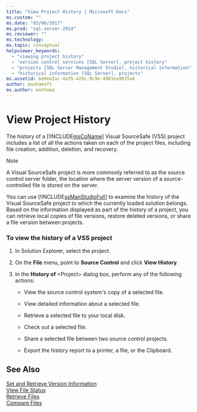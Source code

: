 ```yaml
---
title: "View Project History | Microsoft Docs"
ms.custom: ""
ms.date: "03/06/2017"
ms.prod: "sql-server-2014"
ms.reviewer: ""
ms.technology:
ms.topic: conceptual
helpviewer_keywords: 
  - "viewing project history"
  - "version control services [SQL Server], project history"
  - "projects [SQL Server Management Studio], historical information"
  - "historical information [SQL Server], projects"
ms.assetid: be0ea2ac-4a35-429c-9c9e-4001ea9035a4
author: mashamsft
ms.author: mathoma
---
```

# View Project History
  The history of a [!INCLUDE[msCoName](../includes/msconame-md.md)] Visual SourceSafe (VSS) project includes a list of all the actions taken on each of the project files, including file creation, addition, deletion, and recovery.  
  
> [!NOTE]  
>  A Visual SourceSafe project is more commonly referred to as the source control server folder, the location where the server version of a source-controlled file is stored on the server.  
  
 You can use [!INCLUDE[ssManStudioFull](../includes/ssmanstudiofull-md.md)] to examine the history of the Visual SourceSafe project to which the currently loaded solution belongs. Based on the information displayed as part of the history of a project, you can retrieve local copies of file versions, restore deleted versions, or share a file version between projects.  
  
### To view the history of a VSS project  
  
1.  In Solution Explorer, select the project.  
  
2.  On the **File** menu, point to **Source Control** and click **View History**.  
  
3.  In the **History of** \<Project> dialog box, perform any of the following actions:  
  
    -   View the source control system's copy of a selected file.  
  
    -   View detailed information about a selected file.  
  
    -   Retrieve a selected file to your local disk.  
  
    -   Check out a selected file.  
  
    -   Share a selected file between two source control projects.  
  
    -   Export the history report to a printer, a file, or the Clipboard.  
  
## See Also  
 [Set and Retrieve Version Information](../../2014/database-engine/set-and-retrieve-version-information.md)   
 [View File Status](../../2014/database-engine/view-file-status.md)   
 [Retrieve Files](../../2014/database-engine/retrieve-files.md)   
 [Compare Files](../../2014/database-engine/compare-files.md)  
  
  
